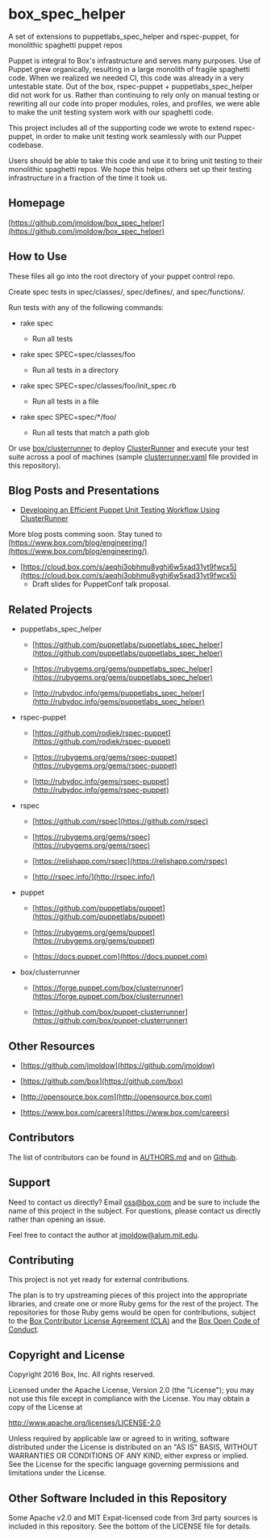 # box_spec_helper
 A set of extensions to puppetlabs_spec_helper and rspec-puppet, for monolithic spaghetti puppet repos

Puppet is integral to Box's infrastructure and serves many purposes. Use of
Puppet grew organically, resulting in a large monolith of fragile spaghetti
code. When we realized we needed CI, this code was already in a very untestable
state. Out of the box, rspec-puppet + puppetlabs_spec_helper did not work for
us. Rather than continuing to rely only on manual testing or rewriting all our
code into proper modules, roles, and profiles, we were able to make the unit
testing system work with our spaghetti code.

This project includes all of the supporting code we wrote to extend
rspec-puppet, in order to make unit testing work seamlessly with our Puppet
codebase.

Users should be able to take this code and use it to bring unit testing to
their monolithic spaghetti repos. We hope this helps others set up their
testing infrastructure in a fraction of the time it took us.

## Homepage

[https://github.com/jmoldow/box_spec_helper](https://github.com/jmoldow/box_spec_helper)


## How to Use

These files all go into the root directory of your puppet control repo.

Create spec tests in spec/classes/, spec/defines/, and spec/functions/.

Run tests with any of the following commands:

- rake spec

  - Run all tests

- rake spec SPEC=spec/classes/foo

  - Run all tests in a directory

- rake spec SPEC=spec/classes/foo/init_spec.rb

  - Run all tests in a file

- rake spec SPEC=spec/*/foo/

  - Run all tests that match a path glob

Or use [box/clusterrunner](https://forge.puppet.com/box/clusterrunner) to
deploy [ClusterRunner](http://clusterrunner.com/) and execute your test suite
across a pool of machines (sample [clusterrunner.yaml](/clusterrunner.yaml)
file provided in this repository).

## Blog Posts and Presentations

- [Developing an Efficient Puppet Unit Testing Workflow Using ClusterRunner](https://www.box.com/blog/developing-efficient-puppet-unit-testing-workflow-using-clusterrunner/)

More blog posts comming soon. Stay tuned to
[https://www.box.com/blog/engineering/](https://www.box.com/blog/engineering/).

- [https://cloud.box.com/s/aeqhi3obhmu8yghi6w5xad31yt9fwcx5](https://cloud.box.com/s/aeqhi3obhmu8yghi6w5xad31yt9fwcx5)
  - Draft slides for PuppetConf talk proposal.

## Related Projects

- puppetlabs_spec_helper

  - [https://github.com/puppetlabs/puppetlabs_spec_helper](https://github.com/puppetlabs/puppetlabs_spec_helper)

  - [https://rubygems.org/gems/puppetlabs_spec_helper](https://rubygems.org/gems/puppetlabs_spec_helper)

  - [http://rubydoc.info/gems/puppetlabs_spec_helper](http://rubydoc.info/gems/puppetlabs_spec_helper)

- rspec-puppet

  - [https://github.com/rodjek/rspec-puppet](https://github.com/rodjek/rspec-puppet)

  - [https://rubygems.org/gems/rspec-puppet](https://rubygems.org/gems/rspec-puppet)

  - [http://rubydoc.info/gems/rspec-puppet](http://rubydoc.info/gems/rspec-puppet)

- rspec

  - [https://github.com/rspec](https://github.com/rspec)

  - [https://rubygems.org/gems/rspec](https://rubygems.org/gems/rspec)

  - [https://relishapp.com/rspec](https://relishapp.com/rspec)

  - [http://rspec.info/](http://rspec.info/)

- puppet

  - [https://github.com/puppetlabs/puppet](https://github.com/puppetlabs/puppet)

  - [https://rubygems.org/gems/puppet](https://rubygems.org/gems/puppet)

  - [https://docs.puppet.com](https://docs.puppet.com)

- box/clusterrunner

  - [https://forge.puppet.com/box/clusterrunner](https://forge.puppet.com/box/clusterrunner)

  - [https://github.com/box/puppet-clusterrunner](https://github.com/box/puppet-clusterrunner)

## Other Resources

- [https://github.com/jmoldow](https://github.com/jmoldow)

- [https://github.com/box](https://github.com/box)

- [http://opensource.box.com](http://opensource.box.com)

- [https://www.box.com/careers](https://www.box.com/careers)

## Contributors

The list of contributors can be found in [AUTHORS.md](/AUTHORS.md) and on
[Github](https://github.com/jmoldow/box_spec_helper/graphs/contributors).

## Support

Need to contact us directly? Email oss@box.com and be sure to include the name
of this project in the subject. For questions, please contact us directly
rather than opening an issue.

Feel free to contact the author at jmoldow@alum.mit.edu.

## Contributing

This project is not yet ready for external contributions.

The plan is to try upstreaming pieces of this project into the appropriate
libraries, and create one or more Ruby gems for the rest of the project.  The
repositories for those Ruby gems would be open for contributions, subject to
the [Box Contributor License Agreement (CLA)](http://opensource.box.com/cla/)
and the
[Box Open Code of Conduct](http://opensource.box.com/code-of-conduct/).

## Copyright and License

Copyright 2016 Box, Inc. All rights reserved.

Licensed under the Apache License, Version 2.0 (the "License");
you may not use this file except in compliance with the License.
You may obtain a copy of the License at

   http://www.apache.org/licenses/LICENSE-2.0

Unless required by applicable law or agreed to in writing, software
distributed under the License is distributed on an "AS IS" BASIS,
WITHOUT WARRANTIES OR CONDITIONS OF ANY KIND, either express or implied.
See the License for the specific language governing permissions and
limitations under the License.

## Other Software Included in this Repository

Some Apache v2.0 and MIT Expat-licensed code from 3rd party sources is included
in this repository. See the bottom of the LICENSE file for details.
